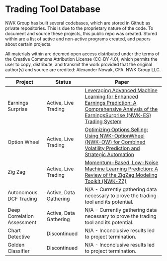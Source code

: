 # Trading Tool Database

NWK Group has built several codebases, which are stored in Github as private repositories. This is due to the proprietary nature of the code. To document and source these projects, this public repo was created. Stored within are a list of active and non-active programs created, and papers about certain projects. 

All materials within are deemed open access distributed under the terms of the Creative Commons Attribution License (CC-BY 4.0), which permits the user to copy, distribute, and transmit the work provided that the original author(s) and source are credited: Alexander Nowak, CFA. NWK Group LLC. 

| Project | Status |Paper |
| ------ | ------ | ------ |
| Earnings Surprise | Active, Live Trading | [Leveraging Advanced Machine Learning for Enhanced Earnings Prediction: A Comprehensive Analysis of the EarningsSurprise (NWK-ES) Trading System](https://github.com/alexnwk/TradingTools/blob/d8665b48ecf31d2427df453f370aa6cb3398146e/Papers/NWK-EarningsSurprise.pdf)  |
| Option Wheel | Active, Live Trading | [Optimizing Options Selling: Using NWK-OptionWheel (NWK-OW) for Combined Volatility Prediction and Strategic Automation](https://github.com/alexnwk/TradingTools/blob/d8665b48ecf31d2427df453f370aa6cb3398146e/Papers/NWK-OptionWheel.pdf) |
| Zig Zag | Active, Live Trading | [Momentum-Based, Low-Noise Machine Learning Prediction: A Review of the ZigZag Modeling Toolkit (NWK-ZZ)](https://github.com/alexnwk/TradingTools/blob/d8665b48ecf31d2427df453f370aa6cb3398146e/Papers/NWK-ZigZag.pdf) |
| Autonomous DCF Trading | Active, Data Gathering  | N/A - Currently gathering data necessary to prove the trading tool and its potential. |
| Deep Correlation Assessment | Active, Data Gathering | N/A - Currently gathering data necessary to prove the trading tool and its potential. |
| Chart Detective | Discontinued | N/A - Inconclusive results led to project termination. |
| Golden Classifier | Discontinued | N/A - Inconclusive results led to project termination. |

